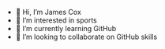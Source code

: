 - 👋 Hi, I’m James Cox
- 👀 I’m interested in sports 
- 🌱 I’m currently learning GitHub
- 💞️ I’m looking to collaborate on GitHub skills 
